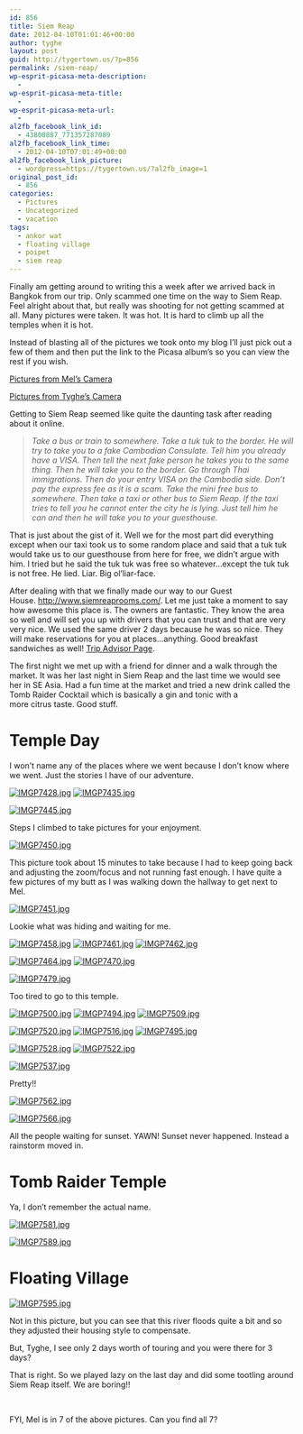 ```yaml
---
id: 856
title: Siem Reap
date: 2012-04-10T01:01:46+00:00
author: tyghe
layout: post
guid: http://tygertown.us/?p=856
permalink: /siem-reap/
wp-esprit-picasa-meta-description:
  - 
wp-esprit-picasa-meta-title:
  - 
wp-esprit-picasa-meta-url:
  - 
al2fb_facebook_link_id:
  - 43800887_771357287089
al2fb_facebook_link_time:
  - 2012-04-10T07:01:49+00:00
al2fb_facebook_link_picture:
  - wordpress=https://tygertown.us/?al2fb_image=1
original_post_id:
  - 856
categories:
  - Pictures
  - Uncategorized
  - vacation
tags:
  - ankor wat
  - floating village
  - poipet
  - siem reap
---
```

Finally am getting around to writing this a week after we arrived back in Bangkok from our trip. Only scammed one time on the way to Siem Reap. Feel alright about that, but really was shooting for not getting scammed at all. Many pictures were taken. It was hot. It is hard to climb up all the temples when it is hot.<!--more-->

Instead of blasting all of the pictures we took onto my blog I&#8217;ll just pick out a few of them and then put the link to the Picasa album&#8217;s so you can view the rest if you wish.

<a title="Picasa Web Album" href="https://picasaweb.google.com/103203488152334135508/SiemReapMelSCamera?authuser=0&feat=directlink" target="_blank">Pictures from Mel&#8217;s Camera</a>

<a title="Picasa Web Albums" href="https://picasaweb.google.com/103203488152334135508/SiemReapTygheSCamera?authuser=0&feat=directlink" target="_blank">Pictures from Tyghe&#8217;s Camera</a>

Getting to Siem Reap seemed like quite the daunting task after reading about it online.

> _Take a bus or train to somewhere. Take a tuk tuk to the border. He will try to take you to a fake Cambodian Consulate. Tell him you already have a VISA. Then tell the next fake person he takes you to the same thing. Then he will take you to the border. Go through Thai immigrations. Then do your entry VISA on the Cambodia side. Don&#8217;t pay the express fee as it is a scam. Take the mini free bus to somewhere. Then take a taxi or other bus to Siem Reap. If the taxi tries to tell you he cannot enter the city he is lying. Just tell him he can and then he will take you to your guesthouse._

That is just about the gist of it. Well we for the most part did everything except when our taxi took us to some random place and said that a tuk tuk would take us to our guesthouse from here for free, we didn&#8217;t argue with him. I tried but he said the tuk tuk was free so whatever&#8230;except the tuk tuk is not free. He lied. Liar. Big ol&#8217;liar-face.

After dealing with that we finally made our way to our Guest House. <a title="Siem Reap Rooms Guest House" href="http://www.siemreaprooms.com/" target="_blank">http://www.siemreaprooms.com/</a>. Let me just take a moment to say how awesome this place is. The owners are fantastic. They know the area so well and will set you up with drivers that you can trust and that are very very nice. We used the same driver 2 days because he was so nice. They will make reservations for you at places&#8230;anything. Good breakfast sandwiches as well! <a title="Siem Reap Rooms Guesthouse Trip Advisor Page" href="http://www.tripadvisor.co.uk/Hotel_Review-g297390-d1533321-Reviews-Siem_Reap_Rooms_Guesthouse-Siem_Reap_Siem_Reap_Province.html" target="_blank">Trip Advisor Page</a>.

The first night we met up with a friend for dinner and a walk through the market. It was her last night in Siem Reap and the last time we would see her in SE Asia. Had a fun time at the market and tried a new drink called the Tomb Raider Cocktail which is basically a gin and tonic with a more citrus taste. Good stuff.

# Temple Day

I won&#8217;t name any of the places where we went because I don&#8217;t know where we went. Just the stories I have of our adventure.

<a title="" href="http://lh4.ggpht.com/-CGie3im_PfY/T4OwXEPIpYI/AAAAAAAAF7Y/fhra3-I7Tcg/s800/IMGP7428.jpg" rel="lightbox[856]"><img src="http://lh4.ggpht.com/-CGie3im_PfY/T4OwXEPIpYI/AAAAAAAAF7Y/fhra3-I7Tcg/s200/IMGP7428.jpg" alt="IMGP7428.jpg" /></a> <a title="" href="http://lh4.ggpht.com/-ioGuRK3KvZU/T4OwdZO_DMI/AAAAAAAAF8A/amel6sDd66s/s800/IMGP7435.jpg" rel="lightbox[856]"><img src="http://lh4.ggpht.com/-ioGuRK3KvZU/T4OwdZO_DMI/AAAAAAAAF8A/amel6sDd66s/s200/IMGP7435.jpg" alt="IMGP7435.jpg" /></a>

<a title="" href="http://lh4.ggpht.com/-lK-8tOZExiM/T4OwgmiicKI/AAAAAAAAF8Y/fovwlj9xKv8/s800/IMGP7445.jpg" rel="lightbox[856]"><img src="http://lh4.ggpht.com/-lK-8tOZExiM/T4OwgmiicKI/AAAAAAAAF8Y/fovwlj9xKv8/s200/IMGP7445.jpg" alt="IMGP7445.jpg" /></a>

Steps I climbed to take pictures for your enjoyment.

<a title="" href="http://lh4.ggpht.com/-9JWy50U44Sw/T4OwhSEvf1I/AAAAAAAAF8g/1ds9epygHmk/s800/IMGP7450.jpg" rel="lightbox[856]"><img src="http://lh4.ggpht.com/-9JWy50U44Sw/T4OwhSEvf1I/AAAAAAAAF8g/1ds9epygHmk/s200/IMGP7450.jpg" alt="IMGP7450.jpg" /></a>

This picture took about 15 minutes to take because I had to keep going back and adjusting the zoom/focus and not running fast enough. I have quite a few pictures of my butt as I was walking down the hallway to get next to Mel.

<a title="" href="http://lh4.ggpht.com/-vMRJfv-7Gr8/T4OwjuyWZRI/AAAAAAAAF8s/PYEn49lE9Jc/s800/IMGP7451.jpg" rel="lightbox[856]"><img src="http://lh4.ggpht.com/-vMRJfv-7Gr8/T4OwjuyWZRI/AAAAAAAAF8s/PYEn49lE9Jc/s200/IMGP7451.jpg" alt="IMGP7451.jpg" /></a>

Lookie what was hiding and waiting for me.

<a title="" href="http://lh6.ggpht.com/-uI82Berk8VM/T4OwmAoCXPI/AAAAAAAAF88/pBhWbNcVEfw/s800/IMGP7458.jpg" rel="lightbox[856]"><img src="http://lh6.ggpht.com/-uI82Berk8VM/T4OwmAoCXPI/AAAAAAAAF88/pBhWbNcVEfw/s200/IMGP7458.jpg" alt="IMGP7458.jpg" /></a> <a title="" href="http://lh6.ggpht.com/-FCO-GVlj2_o/T4Own2LngqI/AAAAAAAAF9A/gnq0vqRKld0/s800/IMGP7461.jpg" rel="lightbox[856]"><img src="http://lh6.ggpht.com/-FCO-GVlj2_o/T4Own2LngqI/AAAAAAAAF9A/gnq0vqRKld0/s200/IMGP7461.jpg" alt="IMGP7461.jpg" /></a> <a title="" href="http://lh4.ggpht.com/-XmpIT7_BbmE/T4Owo1xxb8I/AAAAAAAAF9I/sxDwnVhd9a8/s800/IMGP7462.jpg" rel="lightbox[856]"><img src="http://lh4.ggpht.com/-XmpIT7_BbmE/T4Owo1xxb8I/AAAAAAAAF9I/sxDwnVhd9a8/s200/IMGP7462.jpg" alt="IMGP7462.jpg" /></a>

<a title="" href="http://lh4.ggpht.com/-fYMQyRiSqdg/T4OwrZlvjeI/AAAAAAAAF9c/_xY2I_yQ2qY/s800/IMGP7464.jpg" rel="lightbox[856]"><img src="http://lh4.ggpht.com/-fYMQyRiSqdg/T4OwrZlvjeI/AAAAAAAAF9c/_xY2I_yQ2qY/s200/IMGP7464.jpg" alt="IMGP7464.jpg" /></a> <a title="" href="http://lh4.ggpht.com/-pOGsMWZzFdM/T4OwtTTDPOI/AAAAAAAAF9o/OwVa1X8dDI4/s800/IMGP7470.jpg" rel="lightbox[856]"><img src="http://lh4.ggpht.com/-pOGsMWZzFdM/T4OwtTTDPOI/AAAAAAAAF9o/OwVa1X8dDI4/s200/IMGP7470.jpg" alt="IMGP7470.jpg" /></a>

<a title="" href="http://lh5.ggpht.com/-XafpHkSdnHY/T4Ow2tdjhLI/AAAAAAAAF-Y/U1iVK2Sjvj0/s800/IMGP7479.jpg" rel="lightbox[856]"><img src="http://lh5.ggpht.com/-XafpHkSdnHY/T4Ow2tdjhLI/AAAAAAAAF-Y/U1iVK2Sjvj0/s200/IMGP7479.jpg" alt="IMGP7479.jpg" /></a>

Too tired to go to this temple.

<a title="" href="http://lh3.ggpht.com/-sgY0EcTax_g/T4OxDJ0zyqI/AAAAAAAAF_Y/O5uxLTKYVOk/s800/IMGP7500.jpg" rel="lightbox[856]"><img src="http://lh3.ggpht.com/-sgY0EcTax_g/T4OxDJ0zyqI/AAAAAAAAF_Y/O5uxLTKYVOk/s200/IMGP7500.jpg" alt="IMGP7500.jpg" /></a> <a title="" href="http://lh4.ggpht.com/-Ssujr3cf3xo/T4Ow-fnDKmI/AAAAAAAAF_I/mOaE2hBvD2E/s800/IMGP7494.jpg" rel="lightbox[856]"><img src="http://lh4.ggpht.com/-Ssujr3cf3xo/T4Ow-fnDKmI/AAAAAAAAF_I/mOaE2hBvD2E/s200/IMGP7494.jpg" alt="IMGP7494.jpg" /></a> <a title="" href="http://lh4.ggpht.com/-ciG1V9XuhQU/T4OxGZiX3II/AAAAAAAAF_s/oFxRaYi20Ms/s800/IMGP7509.jpg" rel="lightbox[856]"><img src="http://lh4.ggpht.com/-ciG1V9XuhQU/T4OxGZiX3II/AAAAAAAAF_s/oFxRaYi20Ms/s200/IMGP7509.jpg" alt="IMGP7509.jpg" /></a>

<a title="" href="http://lh4.ggpht.com/-VAzmwm1VCBw/T4OxKv9uhdI/AAAAAAAAGAE/p6tCRFz6IIo/s800/IMGP7520.jpg" rel="lightbox[856]"><img src="http://lh4.ggpht.com/-VAzmwm1VCBw/T4OxKv9uhdI/AAAAAAAAGAE/p6tCRFz6IIo/s200/IMGP7520.jpg" alt="IMGP7520.jpg" /></a> <a title="" href="http://lh4.ggpht.com/-xNRs-ZYrxAI/T4OxIcnnolI/AAAAAAAAF_0/LPzpu5pe8IE/s800/IMGP7516.jpg" rel="lightbox[856]"><img src="http://lh4.ggpht.com/-xNRs-ZYrxAI/T4OxIcnnolI/AAAAAAAAF_0/LPzpu5pe8IE/s200/IMGP7516.jpg" alt="IMGP7516.jpg" /></a> <a title="" href="http://lh3.ggpht.com/-4Ls17Iyb7-s/T4OxAltFhbI/AAAAAAAAF_E/1Ein5nyhNXo/s800/IMGP7495.jpg" rel="lightbox[856]"><img src="http://lh3.ggpht.com/-4Ls17Iyb7-s/T4OxAltFhbI/AAAAAAAAF_E/1Ein5nyhNXo/s200/IMGP7495.jpg" alt="IMGP7495.jpg" /></a>

<a title="" href="http://lh5.ggpht.com/-bAFkPXYL3yQ/T4OxOZzwVHI/AAAAAAAAGAc/zQu4XDeEEk0/s800/IMGP7528.jpg" rel="lightbox[856]"><img src="http://lh5.ggpht.com/-bAFkPXYL3yQ/T4OxOZzwVHI/AAAAAAAAGAc/zQu4XDeEEk0/s200/IMGP7528.jpg" alt="IMGP7528.jpg" /></a> <a title="" href="http://lh5.ggpht.com/-biM5rQNRi0I/T4OxL8Py69I/AAAAAAAAGAI/5pfUkXDMW9c/s800/IMGP7522.jpg" rel="lightbox[856]"><img src="http://lh5.ggpht.com/-biM5rQNRi0I/T4OxL8Py69I/AAAAAAAAGAI/5pfUkXDMW9c/s200/IMGP7522.jpg" alt="IMGP7522.jpg" /></a>

<a title="" href="http://lh5.ggpht.com/-eCeufoUeqZg/T4OxULx1oNI/AAAAAAAAGBE/9INqwlAZiwM/s800/IMGP7537.jpg" rel="lightbox[856]"><img src="http://lh5.ggpht.com/-eCeufoUeqZg/T4OxULx1oNI/AAAAAAAAGBE/9INqwlAZiwM/s200/IMGP7537.jpg" alt="IMGP7537.jpg" /></a>

Pretty!!

<a title="" href="http://lh3.ggpht.com/-VGPZGWAULx0/T4OxVYBWPuI/AAAAAAAAGBI/_8WS2-EIydI/s800/IMGP7562.jpg" rel="lightbox[856]"><img src="http://lh3.ggpht.com/-VGPZGWAULx0/T4OxVYBWPuI/AAAAAAAAGBI/_8WS2-EIydI/s200/IMGP7562.jpg" alt="IMGP7562.jpg" /></a>

<a title="" href="http://lh4.ggpht.com/-Z-7JAgEUf9A/T4OxZAtsaHI/AAAAAAAAGBc/eJspzHsfs1A/s800/IMGP7566.jpg" rel="lightbox[856]"><img src="http://lh4.ggpht.com/-Z-7JAgEUf9A/T4OxZAtsaHI/AAAAAAAAGBc/eJspzHsfs1A/s200/IMGP7566.jpg" alt="IMGP7566.jpg" /></a>

All the people waiting for sunset. YAWN! Sunset never happened. Instead a rainstorm moved in.

# Tomb Raider Temple

Ya, I don&#8217;t remember the actual name.

<a title="" href="http://lh3.ggpht.com/-vJmpRbmTRic/T4OxbMS3woI/AAAAAAAAGBs/RKwXLHv8Qmc/s800/IMGP7581.jpg" rel="lightbox[856]"><img src="http://lh3.ggpht.com/-vJmpRbmTRic/T4OxbMS3woI/AAAAAAAAGBs/RKwXLHv8Qmc/s200/IMGP7581.jpg" alt="IMGP7581.jpg" /></a>

<a title="" href="http://lh5.ggpht.com/-CH-_B3cXQ24/T4OxfboIX4I/AAAAAAAAGCE/JYA9CAqCUzU/s800/IMGP7589.jpg" rel="lightbox[856]"><img src="http://lh5.ggpht.com/-CH-_B3cXQ24/T4OxfboIX4I/AAAAAAAAGCE/JYA9CAqCUzU/s200/IMGP7589.jpg" alt="IMGP7589.jpg" /></a>

# Floating Village

<a title="" href="http://lh5.ggpht.com/-jRzfOy3ywgM/T4OxiX0MgNI/AAAAAAAAGCQ/SFRFN46jhRQ/s800/IMGP7595.jpg" rel="lightbox[856]"><img src="http://lh5.ggpht.com/-jRzfOy3ywgM/T4OxiX0MgNI/AAAAAAAAGCQ/SFRFN46jhRQ/s200/IMGP7595.jpg" alt="IMGP7595.jpg" /></a>

Not in this picture, but you can see that this river floods quite a bit and so they adjusted their housing style to compensate.

But, Tyghe, I see only 2 days worth of touring and you were there for 3 days?

That is right. So we played lazy on the last day and did some tootling around Siem Reap itself. We are boring!!

&nbsp;

FYI, Mel is in 7 of the above pictures. Can you find all 7?
